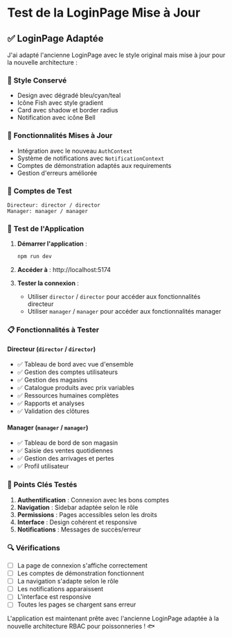 # Test de la LoginPage Mise à Jour

## ✅ LoginPage Adaptée

J'ai adapté l'ancienne LoginPage avec le style original mais mise à jour pour la nouvelle architecture :

### 🎨 **Style Conservé**
- Design avec dégradé bleu/cyan/teal
- Icône Fish avec style gradient
- Card avec shadow et border radius
- Notification avec icône Bell

### 🔧 **Fonctionnalités Mises à Jour**
- Intégration avec le nouveau `AuthContext`
- Système de notifications avec `NotificationContext`
- Comptes de démonstration adaptés aux requirements
- Gestion d'erreurs améliorée

### 👥 **Comptes de Test**

```
Directeur: director / director
Manager: manager / manager
```

### 🚀 **Test de l'Application**

1. **Démarrer l'application** :
   ```bash
   npm run dev
   ```
   
2. **Accéder à** : http://localhost:5174

3. **Tester la connexion** :
   - Utiliser `director` / `director` pour accéder aux fonctionnalités directeur
   - Utiliser `manager` / `manager` pour accéder aux fonctionnalités manager

### 📋 **Fonctionnalités à Tester**

#### Directeur (`director` / `director`)
- ✅ Tableau de bord avec vue d'ensemble
- ✅ Gestion des comptes utilisateurs
- ✅ Gestion des magasins
- ✅ Catalogue produits avec prix variables
- ✅ Ressources humaines complètes
- ✅ Rapports et analyses
- ✅ Validation des clôtures

#### Manager (`manager` / `manager`)
- ✅ Tableau de bord de son magasin
- ✅ Saisie des ventes quotidiennes
- ✅ Gestion des arrivages et pertes
- ✅ Profil utilisateur

### 🎯 **Points Clés Testés**

1. **Authentification** : Connexion avec les bons comptes
2. **Navigation** : Sidebar adaptée selon le rôle
3. **Permissions** : Pages accessibles selon les droits
4. **Interface** : Design cohérent et responsive
5. **Notifications** : Messages de succès/erreur

### 🔍 **Vérifications**

- [ ] La page de connexion s'affiche correctement
- [ ] Les comptes de démonstration fonctionnent
- [ ] La navigation s'adapte selon le rôle
- [ ] Les notifications apparaissent
- [ ] L'interface est responsive
- [ ] Toutes les pages se chargent sans erreur

L'application est maintenant prête avec l'ancienne LoginPage adaptée à la nouvelle architecture RBAC pour poissonneries ! 🐟